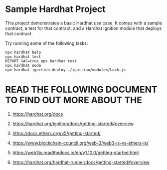 # Sample Hardhat Project

This project demonstrates a basic Hardhat use case. It comes with a sample contract, a test for that contract, and a Hardhat Ignition module that deploys that contract.

Try running some of the following tasks:

```shell
npx hardhat help
npx hardhat test
REPORT_GAS=true npx hardhat test
npx hardhat node
npx hardhat ignition deploy ./ignition/modules/Lock.js
```
# READ THE FOLLOWING DOCUMENT TO FIND OUT MORE ABOUT THE 

1. https://hardhat.org/docs

2. https://hardhat.org/ignition/docs/getting-started#overview

3. https://docs.ethers.org/v5/getting-started/

4. https://www.blockchain-council.org/web-3/web3-js-vs-ethers-js/

5. https://web3js.readthedocs.io/en/v1.10.0/getting-started.html

6. https://hardhat.org/hardhat-runner/docs/getting-started#overview

